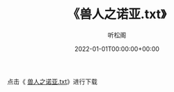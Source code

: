 ﻿---
title:  《兽人之诺亚.txt》
date:   2022-01-01T00:00:00+00:00
author: 听松阁
layout: post
permalink: /兽人之诺亚/
categories: 小说
tags: [小说]
---

点击《 [兽人之诺亚.txt](http://img.660000.xyz/bookstukust/book/bntxt/10/兽人之诺亚.txt)》进行下载